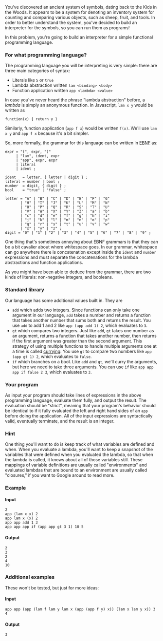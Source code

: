 You've discovered an ancient system of symbols, dating back to the Kids in the Woods. It appears to be a system for denoting an inventory system for counting and comparing various objects, such as sheep, fruit, and tools. In order to better understand the system, you've decided to build an interpreter for the symbols, so you can run them as programs!

In this problem, you're going to build an interpreter for a simple functional
programming language.

### For what programming language?

The programming language you will be interpreting is very simple: there
are three main categories of syntax:

- Literals like `5` or `true`
- Lambda abstraction written `lam <binding> <body>`
- Function application written `app <lambda> <value>`

In case you've never heard the phrase "lambda abstraction" before, a
<em>lambda</em> is simply an anonymous function. In Javascript, `lam x y`
would be written as

```
function(x) { return y }
```

Similarly, function application (`app f x`) would be written `f(x)`. We'll use
`lam x y` and `app f x` because it's a bit simpler.

So, more formally, the grammar for this language can be written in
[EBNF](https://en.wikipedia.org/wiki/Extended_Backus%E2%80%93Naur_form)
as:

```
expr = "(", expr, ")"
     | "lam", ident, expr
     | "app", expr, expr
     | literal
     | ident ;

ident   = letter, { letter | digit } ;
literal = number | bool ;
number  = digit, { digit } ;
bool    = "true" | "false" ;

letter = "A" | "B" | "C" | "D" | "E" | "F" | "G"
       | "H" | "I" | "J" | "K" | "L" | "M" | "N"
       | "O" | "P" | "Q" | "R" | "S" | "T" | "U"
       | "V" | "W" | "X" | "Y" | "Z" | "a" | "b"
       | "c" | "d" | "e" | "f" | "g" | "h" | "i"
       | "j" | "k" | "l" | "m" | "n" | "o" | "p"
       | "q" | "r" | "s" | "t" | "u" | "v" | "w"
       | "x" | "y" | "z" ;
digit = "0" | "1" | "2" | "3" | "4" | "5" | "6" | "7" | "8" | "9" ;
```

One thing that's sometimes annoying about EBNF grammars is that they can be a
bit cavalier about where whitespace goes. In our grammar, whitespace can go
anywhere there is concatenation except inside the `ident` and `number`
expressions and must separate the concatenations for the lambda abstractions
and function applications.

As you might have been able to deduce from the grammar, there are two kinds of
literals: non-negative integers, and booleans.

### Standard library

Our language has some additional values built in. They are

- `add` which adds two integers. Since functions can only take one argument in
  our language, `add` takes a number and returns a function that takes another
  number that sums both and returns the result. You use `add` to add 1 and 2
  like `app (app add 1) 2`, which evaluates to `3`.
- `gt` which compares two integers. Just like `add`, `gt` takes one number as
  an argument, returns a function that  takes another number, then returns if
  the first argument was greater than the second argument. This strategy of
  using multiple functions to handle multiple arguments one at a time is called
  [currying](https://en.wikipedia.org/wiki/Currying). You use `gt` to compare
  two numbers like `app (app gt 1) 2`, which evaluates to `false`.
- `if` which branches on a bool. Like `add` and `gt`, we'll curry the
  arguments, but here we need to take three arguments. You can use `if` like
  `app app app if false 2 3`, which evaluates to `3`.

### Your program

As input your program should take lines of expressions in the above programming
language, evaluate them fully, and output the result. The evaluation should be
"strict", meaning that your program's behavior should be identical to if it
fully evaluated the left and right hand sides of an `app` before doing the
application. All of the input expressions are syntactically valid, eventually
terminate, and the result is an integer.

### Hint

One thing you'll want to do is keep track of what variables are defined and
when. When you evaluate a lambda, you'll want to keep a snapshot of the
variables that were defined when you evaluated the lambda, so that when the
lambda is called, it knows about all of those variables still. These mappings
of variable definitions are usually called "environments" and evaluated lambdas
that are bound to an environment are usually called "closures," if you want to
Google around to read more.

### Example

#### Input

```
2
app (lam x x) 2
app lam x (x) 2
app app add 1 3
app app app if (app app gt 3 1) 10 5
```

#### Output

```
2
2
2
4
10
```

### Additional examples

These won't be tested, but just for more ideas:

#### Input

```
app app (app (lam f lam y lam x (app (app f y) x)) (lam x lam y x)) 3 4
```

#### Output

```
3
```
